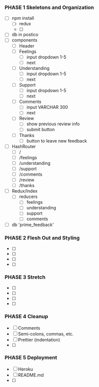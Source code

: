 ### PHASE 1 Skeletons and Organization

- [ ] npm install
    - [ ] redux
    - [ ]
- [ ] db in postico
- [ ] components
    - [ ] Header
    - [ ] Feelings
        - [ ] input dropdown 1-5
        - [ ] next
    - [ ] Understanding
        - [ ] input dropdown 1-5
        - [ ] next
    - [ ] Support
        - [ ] input dropdown 1-5
        - [ ] next
    - [ ] Comments
        - [ ] input VARCHAR 300
        - [ ] next
    - [ ] Review
        - [ ] show previous review info
        - [ ] submit button
    - [ ] Thanks
        - [ ] button to leave new feedback
- [ ] HashRouter
    - [ ] /
    - [ ] /feelings
    - [ ] /understanding
    - [ ] /support
    - [ ] /comments
    - [ ] /review
    - [ ] /thanks
- [ ] Redux/Index
    - [ ] reducers
        - [ ] feelings
        - [ ] understanding
        - [ ] support
        - [ ] comments
- [ ] db 'prime_feedback'

### PHASE 2 Flesh Out and Styling

- [ ]
- [ ]
- [ ]
- [ ]

### PHASE 3 Stretch

- [ ]
- [ ]
- [ ]
- [ ]

### PHASE 4 Cleanup

- [ ] Comments
- [ ] Semi-colons, commas, etc.
- [ ] Prettier (indentation)
- [ ] 

### PHASE 5 Deployment

- [ ] Heroku
- [ ] README.md
- [ ]